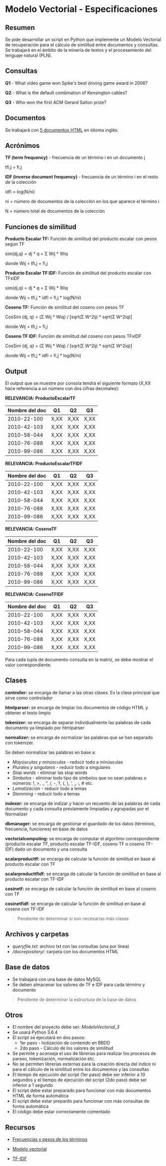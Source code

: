 # Modelo Vectorial - Especificaciones

## Resumen

Se pide desarrollar un script en Python que implemente un Modelo Vectorial de recuperación para el cálculo de similitud entre documentos y consultas. Se trabajará en el ámbito de la minería de textos y el procesamiento del lenguaje natural (PLN).

## Consultas

**Q1** - What video game won Spike's best driving game award in 2006?

**Q2** - What is the default combination of Kensington cables?

**Q3** - Who won the first ACM Gerard Salton prize?

## Documentos

Se trabajará con [5 documentos HTML](https://github.com/FCLatorre/RAIvectorial/tree/develop/docrepository) en idioma inglés.

## Acrónimos

**TF (term frequency)** - frecuencia de un término i en un documento j

tfi,j = fi,j

**IDF (inverse document frequency)** - frecuencia de un término i en el resto de la colección

idfi = log(N/ni)

ni = número de documentos de la colección en los que aparece el término i

N = número total de documentos de la colección

## Funciones de similitud

**Producto Escalar TF:** Función de similitud del producto escalar con pesos según TF

sim(dj,q) = dj * q =  Σ Wij * Wiq

donde Wij = tfi,j = fi,j

**Producto Escalar TF IDF:** Función de similitud del producto escalar con TFxIDF

sim(dj,q) = dj * q =  Σ Wij * Wiq

donde Wij = tfi,j * idfi = fi,j * log(N/ni)

**Coseno TF:** Función de similitud del coseno con pesos TF

CosSim (dj, q) = (Σ Wij * Wiq) / [sqrt(Σ W^2ij) * sqrt(Σ W^2iq)]

donde Wij = tfi,j = fi,j

**Coseno TF IDF:** Función de similitud del coseno con pesos TFxIDF

CosSim (dj, q) = (Σ Wij * Wiq) / [sqrt(Σ W^2ij) * sqrt(Σ W^2iq)]

donde Wij = tfi,j * idfi = fi,j * log(N/ni)

## Output

El output que se muestre por consola tendrá el siguiente formato (X,XX hace referencia a un número con dos cifras decimales):

**RELEVANCIA: ProductoEscalarTF**

| Nombre del doc | Q1   | Q2   | Q3   |
|----------------|------|------|------|
| 2010-22-100    | X,XX | X,XX | X,XX |
| 2010-42-103    | X,XX | X,XX | X,XX |
| 2010-58-044    | X,XX | X,XX | X,XX |
| 2010-76-088    | X,XX | X,XX | X,XX |
| 2010-99-086    | X,XX | X,XX | X,XX |

**RELEVANCIA: ProductoEscalarTFIDF**

| Nombre del doc | Q1   | Q2   | Q3   |
|----------------|------|------|------|
| 2010-22-100    | X,XX | X,XX | X,XX |
| 2010-42-103    | X,XX | X,XX | X,XX |
| 2010-58-044    | X,XX | X,XX | X,XX |
| 2010-76-088    | X,XX | X,XX | X,XX |
| 2010-99-086    | X,XX | X,XX | X,XX |

**RELEVANCIA: CosenoTF**

| Nombre del doc | Q1   | Q2   | Q3   |
|----------------|------|------|------|
| 2010-22-100    | X,XX | X,XX | X,XX |
| 2010-42-103    | X,XX | X,XX | X,XX |
| 2010-58-044    | X,XX | X,XX | X,XX |
| 2010-76-088    | X,XX | X,XX | X,XX |
| 2010-99-086    | X,XX | X,XX | X,XX |

**RELEVANCIA: CosenoTFIDF**

| Nombre del doc | Q1   | Q2   | Q3   |
|----------------|------|------|------|
| 2010-22-100    | X,XX | X,XX | X,XX |
| 2010-42-103    | X,XX | X,XX | X,XX |
| 2010-58-044    | X,XX | X,XX | X,XX |
| 2010-76-088    | X,XX | X,XX | X,XX |
| 2010-99-086    | X,XX | X,XX | X,XX |

Para cada tupla de documento-consulta en la matriz, se debe mostrar el valor correspondiente.

## Clases

**controller:** se encarga de llamar a las otras clases. Es la clase principal que sirve como controlador

**htmlparser:** se encarga de limpiar los documentos de código HTML y obtener el texto limpio

**tokenizer:** se encarga de separar individualmente las palabras de cada documento ya limpiado por htmlparser

**normalizer:** se encarga de normalizar las palabras que se han separado con tokenizer.

Se deben normalizar las palabras en base a:

* *Mayúsculas y minúsculas* - reducir todo a minúsculas
* *Plurales y singulares* - reducir todo a singulares
* *Stop words* - eliminar las stop words
* *Símbolos* - eliminar todo tipo de símbolos que no sean palabras o números: !, >, ., “, /, -, ?, (, ), ‘, ,, :, # etc.
* *Lematización* - reducir todo a lemas
* *Stemming* - reducir todo a temas

**indexer:** se encarga de indizar y hacer un recuento de las palabras de cada documento y cada consulta previamente limpiadas y agrupadas por el Normalizer

**dbmanager:** se encarga de gestionar el guardado de los datos (términos, frecuencia, funciones) en base de datos

**vectorialcomputing:** se encarga de computar el algoritmo correspondiente (producto escalar TF, producto escalar TF-IDF, coseno TF o coseno TF-IDF) dado un documento y una consulta

**scalarproducttf:** se encarga de calcular la función de similitud en base al producto escalar con TF

**scalarproducttfidf:** se encarga de calcular la función de similitud en base al producto escalar con TF-IDF

**cosinetf:** se encarga de calcular la función de similitud en base al coseno con TF

**cosinetfidf:** se encarga de calcular la función de similitud en base al coseno con TF-IDF

> Pendiente de determinar si son necesarias más clases

## Archivos y carpetas

* *queryfile.txt:* archivo txt con las consultas (una por línea)
* */docrepository/:* carpeta con los documentos HTML

## Base de datos

* Se trabajará con una base de datos MySQL
* Se deben almacenar los valores de TF e IDF para cada término y documento

> Pendiente de determinar la estructura de la base de datos

## Otros

* El nombre del proyecto debe ser: *ModeloVectorial_3*
* Se usará Python 3.6.4
* El script se ejecutará en dos pasos:
	* 1er paso - Indización de contenido en BBDD
	* 2do paso - Cálculo de los valores de similitud
* Se permite y aconseja el uso de librerías para realizar los procesos de parseo, tokenización, normalización etc.
* No se permiten librerías externas para la creación directa del índice ni para el cálculo de la similitud entre los documentos y las consultas
* El tiempo de ejecución del script (1er paso) debe ser inferior a 10 segundos y el tiempo de ejecución del script (2do paso) debe ser inferior a 1 segundo
* El script debe estar preparado para funcionar con más documentos HTML de forma automática
* El script debe estar prepardo para funcionar con más consultas de forma automática
* El código debe estar correctamente comentado

## Recursos

* [Frecuencias y pesos de los términos](http://ccdoc-tecnicasrecuperacioninformacion.blogspot.com.es/2012/11/frecuencias-y-pesos-de-los-terminos-de.html)

* [Modelo vectorial](http://ccdoc-tecnicasrecuperacioninformacion.blogspot.com.es/2012/12/modelo-vectorial.html)

* [TF-IDF](https://es.wikipedia.org/wiki/Tf-idf)